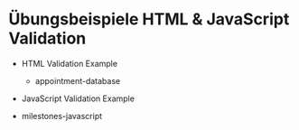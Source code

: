 
# Übungsbeispiele HTML & JavaScript Validation 

- HTML Validation Example 
  - appointment-database
  
- JavaScript Validation Example 
 - milestones-javascript
